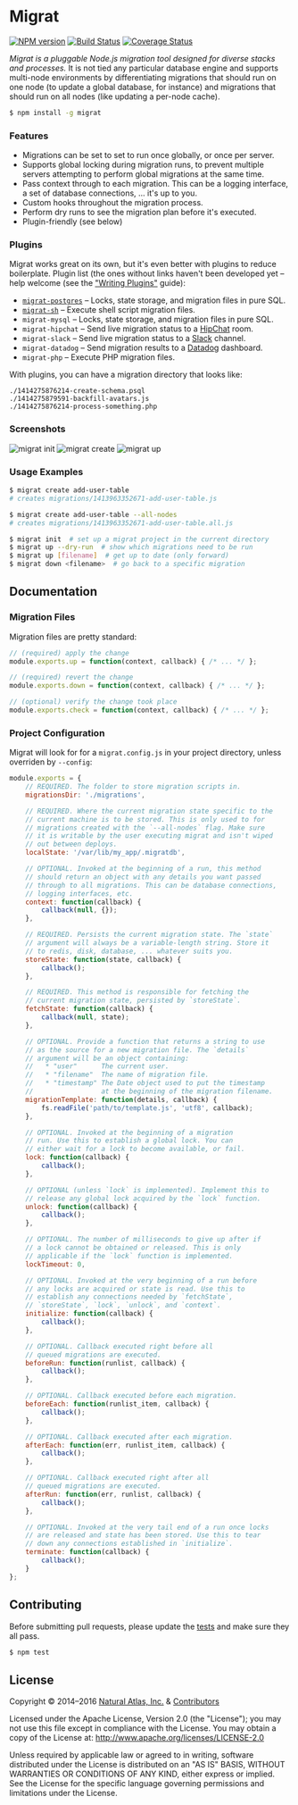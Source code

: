 # Migrat
[![NPM version](http://img.shields.io/npm/v/migrat.svg?style=flat)](https://www.npmjs.org/package/migrat)
[![Build Status](http://img.shields.io/travis/naturalatlas/migrat/master.svg?style=flat)](https://travis-ci.org/naturalatlas/migrat)
[![Coverage Status](http://img.shields.io/coveralls/naturalatlas/migrat/master.svg?style=flat)](https://coveralls.io/r/naturalatlas/migrat)

*Migrat is a pluggable Node.js migration tool designed for diverse stacks and processes.* It is not tied any particular database engine and supports multi-node environments by differentiating migrations that should run on one node (to update a global database, for instance) and migrations that should run on all nodes (like updating a per-node cache).

```sh
$ npm install -g migrat
```

### Features

- Migrations can be set to set to run once globally, or once per server.
- Supports global locking during migration runs, to prevent multiple servers attempting to perform global migrations at the same time.
- Pass context through to each migration. This can be a logging interface, a set of database connections, ... it's up to you.
- Custom hooks throughout the migration process.
- Perform dry runs to see the migration plan before it's executed.
- Plugin-friendly (see below)

### Plugins

Migrat works great on its own, but it's even better with plugins to reduce boilerplate. Plugin list (the ones without links haven't been developed yet – help welcome (see the ["Writing Plugins"](https://github.com/naturalatlas/migrat/wiki/Writing-Plugins) guide):

 - [`migrat-postgres`](https://github.com/naturalatlas/migrat-postgres) – Locks, state storage, and migration files in pure SQL.
 - [`migrat-sh`](https://github.com/naturalatlas/migrat-sh) – Execute shell script migration files.
 - `migrat-mysql` – Locks, state storage, and migration files in pure SQL.
 - `migrat-hipchat` – Send live migration status to a [HipChat](https://www.hipchat.com/) room.
 - `migrat-slack` – Send live migration status to a [Slack](https://slack.com/) channel.
 - `migrat-datadog` – Send migration results to a [Datadog](https://www.datadoghq.com) dashboard.
 - `migrat-php` – Execute PHP migration files.

With plugins, you can have a migration directory that looks like:

```
./1414275876214-create-schema.psql
./1414275879591-backfill-avatars.js
./1414275876214-process-something.php
```

### Screenshots

![migrat init](screenshots/init.png)
![migrat create](screenshots/create.png)
![migrat up](screenshots/up.png)

### Usage Examples

```sh
$ migrat create add-user-table
# creates migrations/1413963352671-add-user-table.js

$ migrat create add-user-table --all-nodes
# creates migrations/1413963352671-add-user-table.all.js
```

```sh
$ migrat init  # set up a migrat project in the current directory
$ migrat up --dry-run  # show which migrations need to be run
$ migrat up [filename]  # get up to date (only forward)
$ migrat down <filename>  # go back to a specific migration
```

## Documentation

### Migration Files

Migration files are pretty standard:

```js
// (required) apply the change
module.exports.up = function(context, callback) { /* ... */ };

// (required) revert the change
module.exports.down = function(context, callback) { /* ... */ };

// (optional) verify the change took place
module.exports.check = function(context, callback) { /* ... */ };
```

### Project Configuration

Migrat will look for for a `migrat.config.js` in your project directory, unless overriden by `--config`:

```js
module.exports = {
    // REQUIRED. The folder to store migration scripts in.
    migrationsDir: './migrations',

    // REQUIRED. Where the current migration state specific to the
    // current machine is to be stored. This is only used to for
    // migrations created with the `--all-nodes` flag. Make sure
    // it is writable by the user executing migrat and isn't wiped
    // out between deploys.
    localState: '/var/lib/my_app/.migratdb',

    // OPTIONAL. Invoked at the beginning of a run, this method
    // should return an object with any details you want passed
    // through to all migrations. This can be database connections,
    // logging interfaces, etc.
    context: function(callback) {
        callback(null, {});
    },

    // REQUIRED. Persists the current migration state. The `state`
    // argument will always be a variable-length string. Store it
    // to redis, disk, database, ... whatever suits you.
    storeState: function(state, callback) {
        callback();
    },

    // REQUIRED. This method is responsible for fetching the
    // current migration state, persisted by `storeState`.
    fetchState: function(callback) {
        callback(null, state);
    },

    // OPTIONAL. Provide a function that returns a string to use
    // as the source for a new migration file. The `details`
    // argument will be an object containing:
    //   * "user"      The current user.
    //   * "filename"  The name of migration file.
    //   * "timestamp" The Date object used to put the timestamp
    //                 at the beginning of the migration filename.
    migrationTemplate: function(details, callback) {
        fs.readFile('path/to/template.js', 'utf8', callback);
    },

    // OPTIONAL. Invoked at the beginning of a migration
    // run. Use this to establish a global lock. You can
    // either wait for a lock to become available, or fail.
    lock: function(callback) {
        callback();
    },

    // OPTIONAL (unless `lock` is implemented). Implement this to
    // release any global lock acquired by the `lock` function.
    unlock: function(callback) {
        callback();
    },

    // OPTIONAL. The number of milliseconds to give up after if
    // a lock cannot be obtained or released. This is only
    // applicable if the `lock` function is implemented.
    lockTimeout: 0,

    // OPTIONAL. Invoked at the very beginning of a run before
    // any locks are acquired or state is read. Use this to
    // establish any connections needed by `fetchState`,
    // `storeState`, `lock`, `unlock`, and `context`.
    initialize: function(callback) {
        callback();
    },

    // OPTIONAL. Callback executed right before all
    // queued migrations are executed.
    beforeRun: function(runlist, callback) {
        callback();
    },

    // OPTIONAL. Callback executed before each migration.
    beforeEach: function(runlist_item, callback) {
        callback();
    },

    // OPTIONAL. Callback executed after each migration.
    afterEach: function(err, runlist_item, callback) {
        callback();
    },

    // OPTIONAL. Callback executed right after all
    // queued migrations are executed.
    afterRun: function(err, runlist, callback) {
        callback();
    },

    // OPTIONAL. Invoked at the very tail end of a run once locks
    // are released and state has been stored. Use this to tear
    // down any connections established in `initialize`.
    terminate: function(callback) {
        callback();
    }
};
```

## Contributing

Before submitting pull requests, please update the [tests](test) and make sure they all pass.

```sh
$ npm test
```

## License

Copyright &copy; 2014–2016 [Natural Atlas, Inc.](https://github.com/naturalatlas) & [Contributors](https://github.com/naturalatlas/migrat/graphs/contributors)

Licensed under the Apache License, Version 2.0 (the "License"); you may not use this file except in compliance with the License. You may obtain a copy of the License at: http://www.apache.org/licenses/LICENSE-2.0

Unless required by applicable law or agreed to in writing, software distributed under the License is distributed on an "AS IS" BASIS, WITHOUT WARRANTIES OR CONDITIONS OF ANY KIND, either express or implied. See the License for the specific language governing permissions and limitations under the License.
